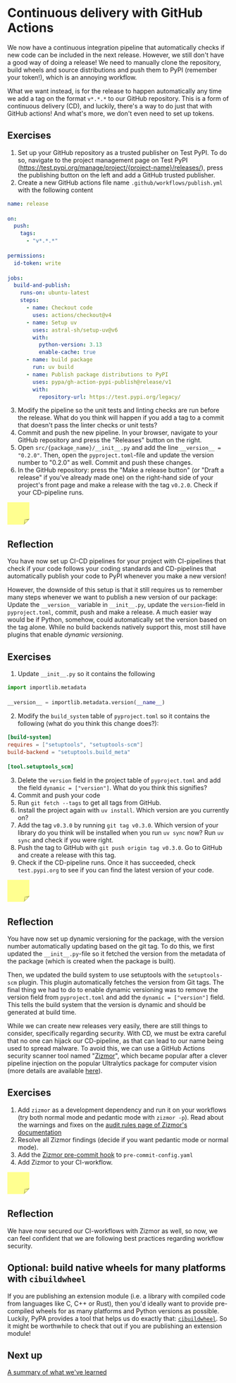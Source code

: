 # Continuous delivery with GitHub Actions

We now have a continuous integration pipeline that automatically checks if new code can be included in the next release.
However, we still don't have a good way of doing a release!
We need to manually clone the repository, build wheels and source distributions and push them to PyPI (remember your token!), which is an annoying workflow.

What we want instead, is for the release to happen automatically any time we add a tag on the format `v*.*.*` to our GitHub repository.
This is a form of continuous delivery (CD), and luckily, there's a way to do just that with GitHub actions!
And what's more, we don't even need to set up tokens.

## Exercises

1. Set up your GitHub repository as a trusted publisher on Test PyPI. To do so, navigate to the project management page on Test PyPI (https://test.pypi.org/manage/project/{project-name}/releases/), press the publishing button on the left and add a GitHub trusted publisher.
2. Create a new GitHub actions file name `.github/workflows/publish.yml` with the following content
```yaml
name: release

on:
  push:
    tags:
      - "v*.*.*"

permissions:
  id-token: write

jobs:
  build-and-publish:
    runs-on: ubuntu-latest
    steps:
      - name: Checkout code
        uses: actions/checkout@v4
      - name: Setup uv
        uses: astral-sh/setup-uv@v6
        with:
          python-version: 3.13
          enable-cache: true
      - name: build package
        run: uv build
      - name: Publish package distributions to PyPI
        uses: pypa/gh-action-pypi-publish@release/v1
        with:
          repository-url: https://test.pypi.org/legacy/
```
3. Modify the pipeline so the unit tests and linting checks are run before the release. What do you think will happen if you add a tag to a commit that doesn't pass the linter checks or unit tests?
4. Commit and push the new pipeline. In your browser, navigate to your GitHub repository and press the "Releases" button on the right.
5. Open `src/{package_name}/__init__.py` and add the line `__version__ = "0.2.0"`. Then, open the `pyproject.toml`-file and update the version number to "0.2.0" as well. Commit and push these changes. 
6. In the GitHub repository: press the "Make a release button" (or "Draft a release" if you've already made one) on the right-hand side of your project's front page and make a release with the tag `v0.2.0`. Check if your CD-pipeline runs.

<img src="../../../assets/post_it_yellow.svg" alt="Illustraiton of a pink post it note" width="50px" />

## Reflection

You have now set up CI-CD pipelines for your project with CI-pipelines that check if your code follows your coding standards and CD-pipelines that automatically publish your code to PyPI whenever you make a new version!

However, the downside of this setup is that it still requires us to remember many steps whenever we want to publish a new version of our package: Update the `__version__` variable in `__init__.py`, update the `version`-field in `pyproject.toml`, commit, push and make a release.
A much easier way would be if Python, somehow, could automatically set the version based on the tag alone.
While no build backends natively support this, most still have plugins that enable *dynamic versioning*.

## Exercises

1. Update `__init__.py` so it contains the following
```python
import importlib.metadata

__version__ = importlib.metadata.version(__name__)
```
2. Modify the `build_system` table of `pyproject.toml` so it contains the following (what do you think this change does?):
```toml
[build-system]
requires = ["setuptools", "setuptools-scm"]
build-backend = "setuptools.build_meta"

[tool.setuptools_scm]
```
3. Delete the `version` field in the project table of `pyproject.toml` and add the field `dynamic = ["version"]`. What do you think this signifies?
4. Commit and push your code
5. Run `git fetch --tags` to get all tags from GitHub.
6. Install the project again with `uv install`. Which version are you currently on?
7. Add the tag `v0.3.0` by running `git tag v0.3.0`. Which version of your library do you think will be installed when you run `uv sync` now? Run `uv sync` and check if you were right.
8. Push the tag to GitHub with `git push origin tag v0.3.0`. Go to GitHub and create a release with this tag.
9. Check if the CD-pipeline runs. Once it has succeeded, check `test.pypi.org` to see if you can find the latest version of your code.

<img src="../../../assets/post_it_yellow.svg" alt="Illustraiton of a pink post it note" width="50px" />

## Reflection

You have now set up dynamic versioning for the package, with the version number automatically updating based on the git tag.
To do this, we first updated the `__init__.py`-file so it fetched the version from the metadata of the package (which is created when the package is built). 

Then, we updated the build system to use setuptools with the `setuptools-scm` plugin.
This plugin automatically fetches the version from Git tags.
The final thing we had to do to enable dynamic versioning was to remove the version field from `pyproject.toml` and add the `dynamic = ["version"]` field.
This tells the build system that the version is dynamic and should be generated at build time.

While we can create new releases very easily, there are still things to consider, specifically regarding security.
With CD, we must be extra careful that no one can hijack our CD-pipeline, as that can lead to our name being used to spread malware.
To avoid this, we can use a GitHub Actions security scanner tool named "[Zizmor](https://woodruffw.github.io/zizmor/)", which became popular after a clever pipeline injection on the popular Ultralytics package for computer vision (more details are available [here](https://blog.yossarian.net/2024/12/06/zizmor-ultralytics-injection)).

## Exercises
1. Add `zizmor` as a development dependency and run it on your workflows (try both normal mode and pedantic mode with `zizmor -p`). Read about the warnings and fixes on the [audit rules page of Zizmor's documentation](https://woodruffw.github.io/zizmor/audits/)
2. Resolve all Zizmor findings (decide if you want pedantic mode or normal mode).
3. Add the [Zizmor pre-commit hook](https://github.com/woodruffw/zizmor-pre-commit) to `pre-commit-config.yaml`
4. Add Zizmor to your CI-workflow.

<img src="../../../assets/post_it_yellow.svg" alt="Illustraiton of a pink post it note" width="50px" />

## Reflection

We have now secured our CI-workflows with Zizmor as well, so now, we can feel confident that we are following best practices regarding workflow security.

## Optional: build native wheels for many platforms with `cibuildwheel`

If you are publishing an extension module (i.e. a library with compiled code from languages like C, C++ or Rust), then you'd ideally want to provide pre-compiled wheels for as many platforms and Python versions as possible.
Luckily, PyPA provides a tool that helps us do exactly that: [`cibuildwheel`](https://github.com/pypa/cibuildwheel).
So it might be worthwhile to check that out if you are publishing an extension module!

## Next up
[A summary of what we've learned](./18-summary.md)
